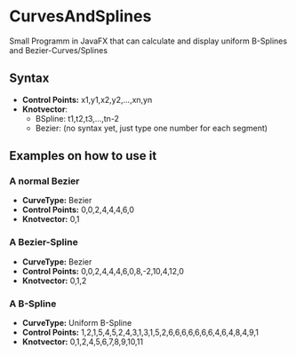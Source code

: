 # CurvesAndSplines
Small Programm in JavaFX that can calculate and display uniform B-Splines and Bezier-Curves/Splines

## Syntax
- **Control Points:** x1,y1,x2,y2,...,xn,yn
- **Knotvector**:
  - BSpline: t1,t2,t3,...,tn-2
  - Bezier: (no syntax yet, just type one number for each segment)

## Examples on how to use it

### A normal Bezier
- **CurveType:** Bezier
- **Control Points:** 0,0,2,4,4,4,6,0
- **Knotvector:** 0,1

### A Bezier-Spline
- **CurveType:** Bezier
- **Control Points:** 0,0,2,4,4,4,6,0,8,-2,10,4,12,0
- **Knotvector:** 0,1,2

### A B-Spline
- **CurveType:** Uniform B-Spline
- **Control Points:** 1,2,1,5,4,5,2,4,3,1,3,1,5,2,6,6,6,6,6,6,6,4,6,4,8,4,9,1
- **Knotvector:** 0,1,2,4,5,6,7,8,9,10,11
